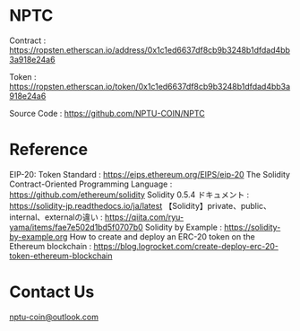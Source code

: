 # NPTC

Contract : https://ropsten.etherscan.io/address/0x1c1ed6637df8cb9b3248b1dfdad4bb3a918e24a6

Token : https://ropsten.etherscan.io/token/0x1c1ed6637df8cb9b3248b1dfdad4bb3a918e24a6

Source Code : https://github.com/NPTU-COIN/NPTC

# Reference

EIP-20: Token Standard : https://eips.ethereum.org/EIPS/eip-20
The Solidity Contract-Oriented Programming Language : https://github.com/ethereum/solidity
Solidity 0.5.4 ドキュメント : https://solidity-jp.readthedocs.io/ja/latest
【Solidity】private、public、internal、externalの違い : https://qiita.com/ryu-yama/items/fae7e502d1bd5f0707b0
Solidity by Example : https://solidity-by-example.org
How to create and deploy an ERC-20 token on the Ethereum blockchain : https://blog.logrocket.com/create-deploy-erc-20-token-ethereum-blockchain

# Contact Us

nptu-coin@outlook.com
